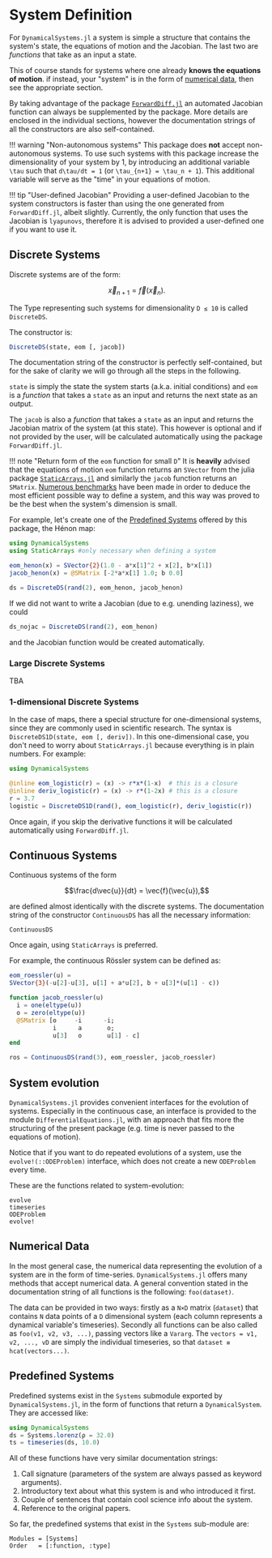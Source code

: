 # System Definition
For `DynamicalSystems.jl` a system is simple a structure that contains the system's state, the equations of motion and the Jacobian. The last two are *functions* that take as an input a state.

This of course stands for systems where one already **knows the equations of motion**.
if instead, your "system" is in the form of [numerical data](#numerical-data), then see the appropriate section.


By taking advantage of the package [`ForwardDiff.jl`](https://github.com/JuliaDiff/ForwardDiff.jl) an automated Jacobian
function can always be supplemented by the package. More details are enclosed in the individual sections, however the documentation strings of all the constructors are
also self-contained.

!!! warning "Non-autonomous systems"
    This package does **not** accept non-autonomous systems. To use such systems with this package increase
    the dimensionality of your system by 1, by introducing an additional variable
    ``\tau`` such that ``d\tau/dt = 1`` (or ``\tau_{n+1} = \tau_n + 1``). This additional variable will serve as
    the "time" in your equations of motion.

!!! tip "User-defined Jacobian"
    Providing a user-defined Jacobian to the system constructors is faster than using
    the one generated from `ForwardDiff.jl`, albeit slightly. Currently, the only function
    that uses the Jacobian is `lyapunovs`, therefore it is advised to provided a
    user-defined one if you want to use it.

## Discrete Systems
Discrete systems are of the form:
```math
\vec{x}_{n+1} = \vec{f}(\vec{x}_n).
```
The Type representing such systems for dimensionality `D ≤ 10` is called `DiscreteDS`.

The constructor is:
```julia
DiscreteDS(state, eom [, jacob])
```
The documentation string of the constructor is perfectly self-contained, but for the sake of clarity we will go through all the steps in the following.

`state` is simply the state the system starts (a.k.a. initial conditions) and
`eom` is a *function* that takes a `state` as an input and returns the next state
as an output.

The `jacob` is also a *function* that takes a `state` as an input and returns the
Jacobian matrix of the system (at this state). This however is optional and if not provided by the user, will be calculated automatically using the package `ForwardDiff.jl`.

!!! note "Return form of the `eom` function for small `D`"
    It is **heavily** advised that the equations of motion `eom` function returns an `SVector` from
    the julia package [`StaticArrays.jl`](https://github.com/JuliaArrays/StaticArrays.jl) and similarly the `jacob` function returns an `SMatrix`. [Numerous benchmarks](https://github.com/Datseris/DynamicalSystems.jl/tree/master/test/benchmarks) have been made in order to deduce the most efficient possible way to define
    a system, and this way was proved to be the best when the system's dimension is small.

For example, let's create one of the [Predefined Systems](#predefined-systems) offered by this package, the Hénon map:
```julia
using DynamicalSystems
using StaticArrays #only necessary when defining a system

eom_henon(x) = SVector{2}(1.0 - a*x[1]^2 + x[2], b*x[1])
jacob_henon(x) = @SMatrix [-2*a*x[1] 1.0; b 0.0]

ds = DiscreteDS(rand(2), eom_henon, jacob_henon)
```
If we did not want to write a Jacobian (due to e.g. unending laziness), we could
```julia
ds_nojac = DiscreteDS(rand(2), eom_henon)
```
and the Jacobian function would be created automatically.


### Large Discrete Systems
TBA

### 1-dimensional Discrete Systems
In the case of maps, there a special structure for one-dimensional systems, since
they are commonly used in scientific research. The syntax is `DiscreteDS1D(state, eom [, deriv])`. In this one-dimensional case, you don't need to worry about `StaticArrays.jl`
because everything is in plain numbers. For example:
```julia
using DynamicalSystems

@inline eom_logistic(r) = (x) -> r*x*(1-x)  # this is a closure
@inline deriv_logistic(r) = (x) -> r*(1-2x) # this is a closure
r = 3.7
logistic = DiscreteDS1D(rand(), eom_logistic(r), deriv_logistic(r))
```
Once again, if you skip the derivative functions it will be calculated automatically
using `ForwardDiff.jl`.

## Continuous Systems
Continuous systems of the form
```math
\frac{d\vec{u}}{dt} = \vec{f}(\vec{u}),
```
are defined almost identically with the discrete systems. The documentation string
of the constructor `ContinuousDS` has all the necessary information:
```@docs
ContinuousDS
```
Once again, using `StaticArrays` is preferred.

For example, the continuous Rössler system can be defined as:
```julia
eom_roessler(u) =
SVector{3}(-u[2]-u[3], u[1] + a*u[2], b + u[3]*(u[1] - c))

function jacob_roessler(u)
  i = one(eltype(u))
  o = zero(eltype(u))
  @SMatrix [o     -i      -i;
            i      a       o;
            u[3]   o       u[1] - c]
end

ros = ContinuousDS(rand(3), eom_roessler, jacob_roessler)
```

## System evolution
`DynamicalSystems.jl` provides convenient interfaces for the evolution of systems. Especially in the continuous case, an interface is provided to the module `DifferentialEquations.jl`, with an approach that fits more the structuring of the present package (e.g. time is never passed to the equations of motion).

Notice that if you want to do repeated evolutions of a system, use the
`evolve!(::ODEProblem)` interface, which does not create a new `ODEProblem` every time.

These are the functions related to system-evolution:
```@docs
evolve
timeseries
ODEProblem
evolve!
```



## Numerical Data
In the most general case, the numerical data representing the evolution of a system
are in the form of time-series. `DynamicalSystems.jl` offers many methods that accept numerical data. A general convention stated in the documentation string of all functions is the following: `foo(dataset)`.

The data can be provided in two ways: firstly as a `N×D` matrix (`dataset`) that contains `N` data points of a `D` dimensional
system (each column represents a dynamical variable's timeseries). Secondly all functions can be also called as `foo(v1, v2, v3, ...)`, passing vectors like a `Vararg`. The `vectors = v1, v2, ..., vD` are simply the individual timeseries, so that `dataset ≡ hcat(vectors...)`.


## Predefined Systems
Predefined systems exist in the `Systems` submodule exported by `DynamicalSystems.jl`, in the form of functions that return a `DynamicalSystem`. They are accessed
like:
```julia
using DynamicalSystems
ds = Systems.lorenz(ρ = 32.0)
ts = timeseries(ds, 10.0)
```

All of these functions have very similar documentation strings:

1. Call signature (parameters of the system are always passed as keyword arguments).
1. Introductory text about what this system is and who introduced it first.
2. Couple of sentences that contain cool science info about the system.
3. Reference to the original papers.

So far, the predefined systems that exist in the `Systems` sub-module are:
```@autodocs
Modules = [Systems]
Order   = [:function, :type]
```
